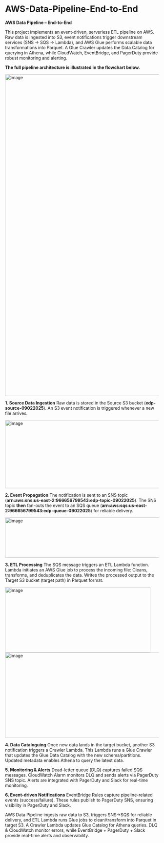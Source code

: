 # AWS-Data-Pipeline-End-to-End

**AWS Data Pipeline – End-to-End**

This project implements an event-driven, serverless ETL pipeline on AWS. Raw data is ingested into S3, event notifications trigger downstream services (SNS → SQS → Lambda), and AWS Glue performs scalable data transformations into Parquet. A Glue Crawler updates the Data Catalog for querying in Athena, while CloudWatch, EventBridge, and PagerDuty provide robust monitoring and alerting.

**The full pipeline architecture is illustrated in the flowchart below.**

<img width="1560" height="1054" alt="image" src="https://github.com/user-attachments/assets/10767a84-02d6-4df3-8cf9-84caa81770c1" />



**1. Source Data Ingestion**
Raw data is stored in the Source S3 bucket (**edp-source-09022025**).
An S3 event notification is triggered whenever a new file arrives.

<img width="720" height="223" alt="image" src="https://github.com/user-attachments/assets/3811fe92-03e2-4715-a63d-c29788720df8" />

**2. Event Propagation**
The notification is sent to an SNS topic (**arn:aws:sns:us-east-2:966656799543:edp-topic-09022025**).
The SNS topic **then** fan-outs the event to an SQS queue (**arn:aws:sqs:us-east-2:966656799543:edp-queue-09022025**) for reliable delivery.

<img width="552" height="132" alt="image" src="https://github.com/user-attachments/assets/bf1dbc26-c537-49a3-b0f8-eae71a9a8f50" />


**3. ETL Processing**
The SQS message triggers an ETL Lambda function.
Lambda initiates an AWS Glue job to process the incoming file:
Cleans, transforms, and deduplicates the data.
Writes the processed output to the Target S3 bucket (target path) in Parquet format.

<img width="476" height="214" alt="image" src="https://github.com/user-attachments/assets/e4a3be23-cdcc-443b-a5b3-7f5df8fbc918" />

<img width="709" height="280" alt="image" src="https://github.com/user-attachments/assets/ecf79330-ae73-4b96-84a8-085c466fa873" />



**4. Data Cataloguing**
Once new data lands in the target bucket, another S3 notification triggers a Crawler Lambda.
This Lambda runs a Glue Crawler that updates the Glue Data Catalog with the new schema/partitions.
Updated metadata enables Athena to query the latest data.


**5. Monitoring & Alerts**
Dead-letter queue (DLQ) captures failed SQS messages.
CloudWatch Alarm monitors DLQ and sends alerts via PagerDuty SNS topic.
Alerts are integrated with PagerDuty and Slack for real-time monitoring.


**6. Event-driven Notifications**
EventBridge Rules capture pipeline-related events (success/failure).
These rules publish to PagerDuty SNS, ensuring visibility in PagerDuty and Slack.

AWS Data Pipeline ingests raw data to S3, triggers SNS→SQS for reliable delivery, and ETL Lambda runs Glue jobs to clean/transform into Parquet in target S3. A Crawler Lambda updates Glue Catalog for Athena queries. DLQ &amp; CloudWatch monitor errors, while EventBridge + PagerDuty + Slack provide real-time alerts and observability.
